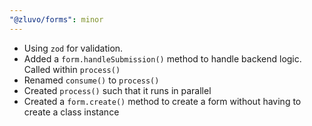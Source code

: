 ```yaml
---
"@zluvo/forms": minor
---
```


- Using `zod` for validation.
- Added a `form.handleSubmission()` method to handle backend logic. Called within `process()`
- Renamed `consume()` to `process()`
- Created `process()` such that it runs in parallel
- Created a `form.create()` method to create a form without having to create a class instance
